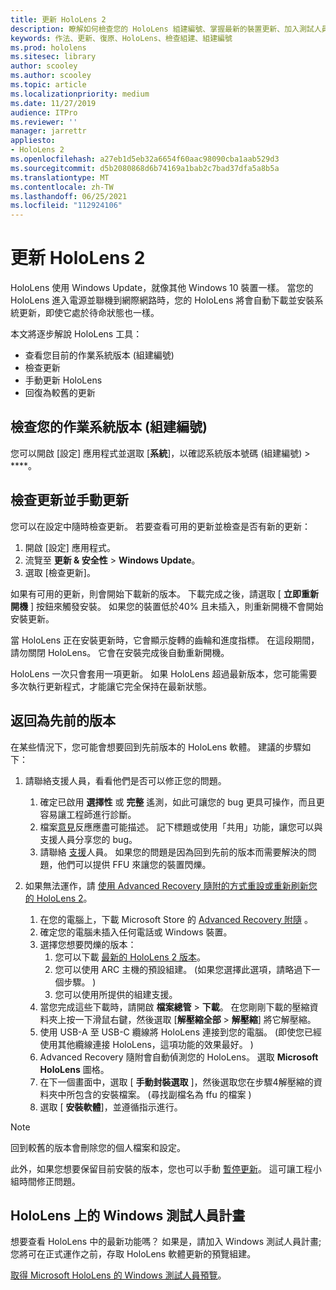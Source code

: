 ```yaml
---
title: 更新 HoloLens 2
description: 瞭解如何檢查您的 HoloLens 組建編號、掌握最新的裝置更新、加入測試人員計畫，以及回復更新。
keywords: 作法、更新、復原、HoloLens、檢查組建、組建編號
ms.prod: hololens
ms.sitesec: library
author: scooley
ms.author: scooley
ms.topic: article
ms.localizationpriority: medium
ms.date: 11/27/2019
audience: ITPro
ms.reviewer: ''
manager: jarrettr
appliesto:
- HoloLens 2
ms.openlocfilehash: a27eb1d5eb32a6654f60aac98090cba1aab529d3
ms.sourcegitcommit: d5b2080868d6b74169a1bab2c7bad37dfa5a8b5a
ms.translationtype: MT
ms.contentlocale: zh-TW
ms.lasthandoff: 06/25/2021
ms.locfileid: "112924106"
---
```

# <a name="update-hololens-2"></a>更新 HoloLens 2

HoloLens 使用 Windows Update，就像其他 Windows 10 裝置一樣。 當您的 HoloLens 進入電源並聯機到網際網路時，您的 HoloLens 將會自動下載並安裝系統更新，即使它處於待命狀態也一樣。

本文將逐步解說 HoloLens 工具：

- 查看您目前的作業系統版本 (組建編號) 
- 檢查更新
- 手動更新 HoloLens
- 回復為較舊的更新

## <a name="check-your-operating-system-version-build-number"></a>檢查您的作業系統版本 (組建編號) 

您可以開啟 [設定] 應用程式並選取 [**系統**]，以確認系統版本號碼 (組建編號)  >  ****。

## <a name="check-for-updates-and-manually-update"></a>檢查更新並手動更新

您可以在設定中隨時檢查更新。  若要查看可用的更新並檢查是否有新的更新：

1. 開啟 [設定]  應用程式。
1. 流覽至 **更新 & 安全性**  >  **Windows Update**。
1. 選取 [檢查更新]。

如果有可用的更新，則會開始下載新的版本。 下載完成之後，請選取 [ **立即重新開機** ] 按鈕來觸發安裝。 如果您的裝置低於40% 且未插入，則重新開機不會開始安裝更新。

當 HoloLens 正在安裝更新時，它會顯示旋轉的齒輪和進度指標。 在這段期間，請勿關閉 HoloLens。 它會在安裝完成後自動重新開機。

HoloLens 一次只會套用一項更新。  如果 HoloLens 超過最新版本，您可能需要多次執行更新程式，才能讓它完全保持在最新狀態。

## <a name="go-back-to-a-previous-version"></a>返回為先前的版本

在某些情況下，您可能會想要回到先前版本的 HoloLens 軟體。 建議的步驟如下：

1. 請聯絡支援人員，看看他們是否可以修正您的問題。
    1. 確定已啟用 **選擇性** 或 **完整** 遙測，如此可讓您的 bug 更具可操作，而且更容易讓工程師進行診斷。
    1. 檔案[意見](hololens-feedback.md)反應應盡可能描述。 記下標題或使用「共用」功能，讓您可以與支援人員分享您的 bug。
    1. 請聯絡 [支援](https://aka.ms/hlsupport)人員。 如果您的問題是因為回到先前的版本而需要解決的問題，他們可以提供 FFU 來讓您的裝置閃爍。

1. 如果無法運作，請 [使用 Advanced Recovery 隨附的方式重設或重新刷新您的 HoloLens 2](hololens-recovery.md)。
    1. 在您的電腦上，下載 Microsoft Store 的 [Advanced Recovery 附隨](https://www.microsoft.com/p/advanced-recovery-companion/9p74z35sfrs8?activetab=pivot:overviewtab) 。
    1. 確定您的電腦未插入任何電話或 Windows 裝置。
    1. 選擇您想要閃爍的版本：
        1. 您可以下載 [最新的 HoloLens 2 版本](https://aka.ms/hololens2download)。
        1. 您可以使用 ARC 主機的預設組建。  (如果您選擇此選項，請略過下一個步驟。 ) 
        1. 您可以使用所提供的組建支援。
    1. 當您完成這些下載時，請開啟 **檔案總管**  >  **下載**。 在您剛剛下載的壓縮資料夾上按一下滑鼠右鍵，然後選取 [**解壓縮全部**  >  **解壓縮**] 將它解壓縮。
    1. 使用 USB-A 至 USB-C 纜線將 HoloLens 連接到您的電腦。  (即使您已經使用其他纜線連接 HoloLens，這項功能的效果最好。 ) 
    1. Advanced Recovery 隨附會自動偵測您的 HoloLens。 選取 **Microsoft HoloLens** 圖格。
    1. 在下一個畫面中，選取 [ **手動封裝選取** ]，然後選取您在步驟4解壓縮的資料夾中所包含的安裝檔案。  (尋找副檔名為 ffu 的檔案 ) 
    1. 選取 [ **安裝軟體**]，並遵循指示進行。

> [!NOTE]
> 回到較舊的版本會刪除您的個人檔案和設定。

此外，如果您想要保留目前安裝的版本，您也可以手動 [暫停更新](hololens-updates.md#pause-updates-via-device)。 這可讓工程小組時間修正問題。

## <a name="windows-insider-program-on-hololens"></a>HoloLens 上的 Windows 測試人員計畫

想要查看 HoloLens 中的最新功能嗎？  如果是，請加入 Windows 測試人員計畫;您將可在正式運作之前，存取 HoloLens 軟體更新的預覽組建。

[取得 Microsoft HoloLens 的 Windows 測試人員預覽](hololens-insider.md)。
